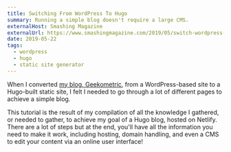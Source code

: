 ```yaml
---
title: Switching From WordPress To Hugo
summary: Running a simple blog doesn't require a large CMS.
externalHost: Smashing Magazine
externalUrl: https://www.smashingmagazine.com/2019/05/switch-wordpress-hugo/
date: 2019-05-22
tags:
  - wordpress
  - hugo
  - static site generator
---
```


When I converted [my blog, Geekometric](https://geekometric.com), from a WordPress-based site to a Hugo-built static site, I felt I needed to go through a lot of different pages to achieve a simple blog.

This tutorial is the result of my compilation of all the knowledge I gathered, or needed to gather, to achieve my goal of a Hugo blog, hosted on Netlify. There are a lot of steps but at the end, you'll have all the information you need to make it work, including hosting, domain handling, and even a CMS to edit your content via an online user interface!